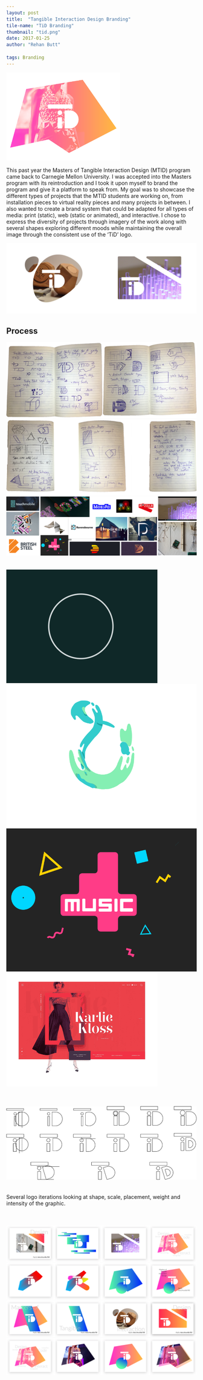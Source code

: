 ```yaml
---
layout: post
title:  "Tangible Interaction Design Branding"
tile-name: "TiD Branding"
thumbnail: "tid.png"
date: 2017-01-25
author: "Rehan Butt"

tags: Branding
---
```


<div class="image-container"><img src="/img/tid/logo.png" alt="Final Logo" class="image-center" style="width:60%"/></div>

This past year the Masters of Tangible Interaction Design (MTID) program came back to Carnegie Mellon University. I was accepted into the Masters program with its reintroduction and I took it upon myself to brand the program and give it a platform to speak from. My goal was to showcase the different types of projects that the MTID students are working on, from installation pieces to virtual reality pieces and many projects in between. I also wanted to create a brand system that could be adapted for all types of media: print (static), web (static or animated), and interactive. I chose to express the diversity of projects through imagery of the work along with several shapes exploring different moods while maintaining the overall image through the consistent use of the ‘TiD’ logo. 

<div class="image-container"><img src="/img/tid/logo2.png" alt="Final Logo + Context"/></div>


## Process

<div class="image-container"><img src="/img/tid/sketches.png" alt="Branding Sketches"/></div>
<div class="image-container"><img src="/img/tid/sketches2.png" alt="Branding Sketches"/></div>
<div class="image-container"><img src="/img/tid/brandInspiration.png" alt="Branding Inspiration"/></div>
<br><br>
<div class="row" style="padding:0px; margin:0px;">
  <div class="image-container small-6 medium-3 column" style="padding:0px; margin:0px;"><img src="/img/tid/animate1.gif" alt="Animation Inspiration"/></div>
  <div class="image-container small-6 medium-3 column" style="padding:0px; margin:0px;"><img src="/img/tid/animate2.gif" alt="Animation Inspiration"/></div>
  <div class="image-container small-6 medium-3 column" style="padding:0px; margin:0px;"><img src="/img/tid/animate4.gif" alt="Animation Inspiration"/></div>
  <div class="image-container small-6 medium-3 column" style="padding:0px; margin:0px;"><img src="/img/tid/animate3.gif" alt="Animation Inspiration"/></div>
</div>
<div class="image-container" style="margin-top:50px;"><img src="/img/tid/logoIterations.svg" alt="Logo Iterations"/></div>
<br><br>
Several logo iterations looking at shape, scale, placement, weight and intensity of the graphic.

<div class="image-container" style="margin-top:50px;"><img src="../img/tid/posterIterations1.png" alt="Poster Iterations"/></div>
<div class="image-container"><img src="/img/tid/posterIterations2.png" alt="Poster Iterations"/></div>
<div class="image-container"><img src="/img/tid/posterIterations3.png" alt="Poster Iterations"/></div>
<div class="image-container"><img src="/img/tid/posterIterations4.png" alt="Poster Iterations"/></div>